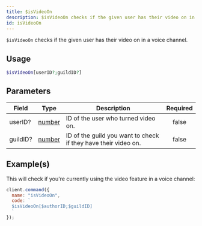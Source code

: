 ```yaml
---
title: $isVideoOn
description: $isVideoOn checks if the given user has their video on in a voice channel.
id: isVideoOn
---
```


`$isVideoOn` checks if the given user has their video on in a voice channel.

## Usage

```php
$isVideoOn[userID?;guildID?]
```

## Parameters

| Field    | Type                                                                                              | Description                                                    | Required |
| -------- | ------------------------------------------------------------------------------------------------- | -------------------------------------------------------------- | :------: |
| userID?  | [number](https://developer.mozilla.org/en-US/docs/Web/JavaScript/Reference/Global_Objects/Number) | ID of the user who turned video on.                            |  false   |
| guildID? | [number](https://developer.mozilla.org/en-US/docs/Web/JavaScript/Reference/Global_Objects/Number) | ID of the guild you want to check if they have their video on. |  false   |

## Example(s)

This will check if you're currently using the video feature in a voice channel:

```javascript
client.command({
  name: "isVideoOn",
  code: `
  $isVideoOn[$authorID;$guildID]
  `
});
```
